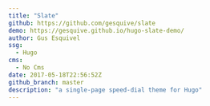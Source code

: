 ```yaml
---
title: "Slate"
github: https://github.com/gesquive/slate
demo: https://gesquive.github.io/hugo-slate-demo/
author: Gus Esquivel
ssg:
  - Hugo
cms:
  - No Cms
date: 2017-05-18T22:56:52Z
github_branch: master
description: "a single-page speed-dial theme for Hugo"
---
```

